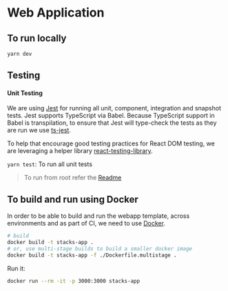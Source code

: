 # Web Application

## To run locally

```bash
yarn dev
```

## Testing

#### Unit Testing

We are using [Jest](https://jestjs.io/) for running all unit, component,
integration and snapshot tests. Jest supports TypeScript via Babel. Because
TypeScript support in Babel is transpilation, to ensure that Jest will
type-check the tests as they are run we use
[ts-jest](https://github.com/kulshekhar/ts-jest).

To help that encourage good testing practices for React DOM testing, we are
leveraging a helper library [react-testing-library](https://jestjs.io/).

`yarn test`: To run all unit tests

> To run from root refer the [Readme](../../README.md)

## To build and run using Docker

In order to be able to build and run the webapp template, across environments
and as part of CI, we need to use [Docker](https://docs.docker.com/install/).

```bash
# build
docker build -t stacks-app .
# or, use multi-stage builds to build a smaller docker image
docker build -t stacks-app -f ./Dockerfile.multistage .
```

Run it:

```bash
docker run --rm -it -p 3000:3000 stacks-app
```
